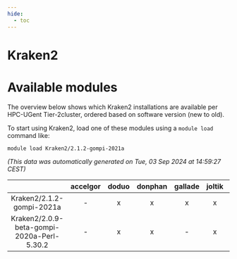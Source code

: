 ```yaml
---
hide:
  - toc
---
```


Kraken2
=======

# Available modules


The overview below shows which Kraken2 installations are available per HPC-UGent Tier-2cluster, ordered based on software version (new to old).

To start using Kraken2, load one of these modules using a `module load` command like:

```shell
module load Kraken2/2.1.2-gompi-2021a
```

*(This data was automatically generated on Tue, 03 Sep 2024 at 14:59:27 CEST)*  

| |accelgor|doduo|donphan|gallade|joltik|shinx|skitty|
| :---: | :---: | :---: | :---: | :---: | :---: | :---: | :---: |
|Kraken2/2.1.2-gompi-2021a|-|x|x|x|x|-|x|
|Kraken2/2.0.9-beta-gompi-2020a-Perl-5.30.2|-|x|x|-|x|-|x|
